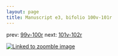 ```yaml
---
layout: page
title: Manuscript e3, bifolio 100v-101r
---
```


prev: [99v-100r](../99v-100r/) next: [101v-102r](../101v-102r/)



[![Linked to zoomble image](http://www.homermultitext.org/iipsrv?IIIF=/project/homer/pyramidal/deepzoom/hmt/e3bifolio/v1/vb_100v_101r.tif/full/2000,/0/default.jpg)](http://www.homermultitext.org/ict2/?urn=urn:cite2:hmt:e3bifolio.v1:vb_100v_101r)

